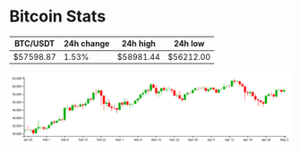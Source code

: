 # Bitcoin Stats

BTC/USDT|24h change|24h high|24h low|
|---|---|---|---|
|$57598.87|1.53%|$58981.44|$56212.00|

<img src="./chart.svg">
